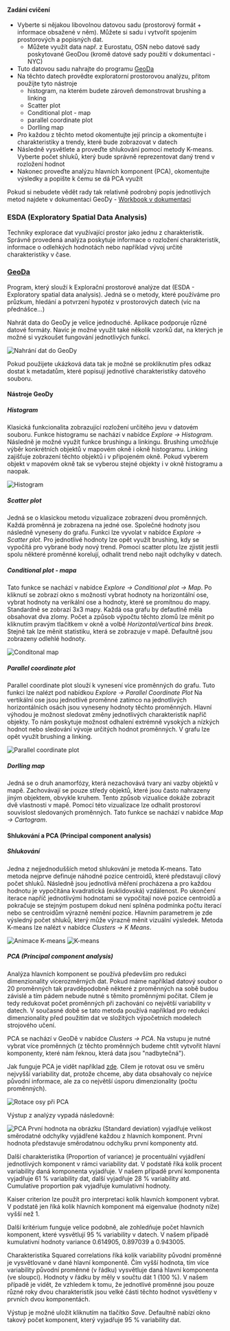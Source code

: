#### Zadání cvičení
* Vyberte si nějakou libovolnou datovou sadu (prostorový formát + informace obsažené v něm). Můžete si sadu i vytvořit spojením prostorových a popisných dat.
  * Můžete využít data např. z Eurostatu, OSN nebo datové sady poskytované GeoDou (kromě datové sady použití v dokumentaci - NYC)
* Tuto datovou sadu nahrajte do programu [GeoDa](http://geodacenter.github.io/)
* Na těchto datech provědte exploratorní prostorovou analýzu, přitom použijte tyto nástroje
  * histogram, na kterém budete zároveň demonstrovat brushing a linking
  * Scatter plot
  * Conditional plot - map
  * parallel coordinate plot
  * Dorlling map
* Pro každou z těchto metod okomentujte její princip a okomentujte i charakteristiky a trendy, které bude zobrazovat v datech
* Následně vysvětlete a proveďte shlukování pomocí metody K-means. Vyberte počet shluků, který bude správně reprezentovat daný trend v rozložení hodnot
* Nakonec proveďte analýzu hlavních komponent (PCA), okomentujte výsledky a popište k čemu se dá PCA využít

Pokud si nebudete vědět rady tak relativně podrobný popis jednotlivých metod najdete v dokumentaci GeoDy - [Workbook v dokumentaci](https://geodacenter.github.io/documentation.html)

### ESDA (Exploratory Spatial Data Analysis)
Techniky explorace dat využívající prostor jako jednu z charakteristik. Správně provedená analýza poskytuje informace o rozložení charakteristik, informace o odlehkých hodnotách nebo například vývoj určité charakteristiky v čase.


### [GeoDa](https://geodacenter.github.io/)
Program, který slouží k Explorační prostorové analýze dat (ESDA - Exploratory spatial data analysis). Jedná se o metody, které používáme pro průzkum, hledání a potvrzení hypotéz v prostorových datech (víc na přednášce...)

Nahrát data do GeoDy je velice jednoduché. Aplikace podporuje různé datové formáty. Navíc je možné využít také několik vzorků dat, na kterých je možné si vyzkoušet fungování jednotlivých funkcí.

![Nahrání dat do GeoDy](https://raw.githubusercontent.com/Bulva/kartograficka-vizualizace/master/11-GeoDa/images/geoda_upload.png)

Pokud použijete ukázková data tak je možné se prokliknutím přes odkaz dostat k metadatům, které popisují jednotlivé charakteristiky datového souboru.

#### Nástroje GeoDy
##### Histogram
Klasická funkcionalita zobrazující rozložení určitého jevu v datovém souboru. Funkce histogramu se nachází v nabídce *Explore -> Histogram*.
Následně je možné využít funkce brushingu a linkingu. Brushing umožňuje výběr konkrétních objektů v mapovém okně i okně histogramu. Linking zajišťuje zobrazení těchto objektů i v připojeném okně. Pokud vyberem objekt v mapovém okně tak se vyberou stejné objekty i v okně histogramu a naopak.

![Histogram](https://raw.githubusercontent.com/Bulva/kartograficka-vizualizace/master/11-GeoDa/images/histogram.png)

##### Scatter plot
Jedná se o klasickou metodu vizualizace zobrazení dvou proměnných. Každá proměnná je zobrazena na jedné ose. Společné hodnoty jsou následně vyneseny do grafu. Funkci lze vyvolat v nabídce *Explore -> Scatter plot*.
Pro jednotlivé hodnoty lze opět využít brushing, kdy se vypočítá pro vybrané body nový trend. Pomocí scatter plotu lze zjistit jestli spolu některé proměnné korelují, odhalit trend nebo najít odchylky v datech.

##### Conditional plot - mapa
Tato funkce se nachází v nabídce *Explore -> Conditional plot -> Map*. Po kliknutí se zobrazí okno s možností vybrat hodnoty na horizontální ose, vybrat hodnoty na verikální ose a hodnoty, které se promítnou do mapy.
Standardně se zobrazí 3x3 mapy. Každá osa grafu by defautlně měla obsahovat dva zlomy. Počet a způsob výpočtu těchto zlomů lze měnit po kliknutím pravým tlačítkem v okně a volbě *Horizontal/vertical bins break*. Stejně tak lze měnit statistiku, která se zobrazuje v mapě. Defaultně jsou zobrazeny odlehlé hodnoty.

![Conditonal map](https://raw.githubusercontent.com/Bulva/kartograficka-vizualizace/master/11-GeoDa/images/conditional_map.png)

##### Parallel coordinate plot
Parallel coordinate plot slouží k vynesení více proměnných do grafu. Tuto funkci lze nalézt pod nabídkou *Explore -> Parallel Coordinate Plot* Na vertikální ose jsou jednotlivé proměnné zatímco na jednotlivých horizontálních osách jsou vyneseny hodnoty těchto proměnných. Hlavní výhodou je možnost sledovat změny jednotlivých charakteristik napříč objekty. To nám poskytuje možnost odhalení extrémně vysokých a nízkých hodnot nebo sledování vývoje určitých hodnot proměnných. V grafu lze opět využít brushing a linking.

![Parallel coordinate plot](https://raw.githubusercontent.com/Bulva/kartograficka-vizualizace/master/11-GeoDa/images/parallel.png)

##### Dorlling map
Jedná se o druh anamorfózy, která nezachovává tvary ani vazby objektů v mapě. Zachovávají se pouze středy objektů, které jsou často nahrazeny jiným objektem, obvykle kruhem. Tento způsob vizualice dokáže zobrazit dvě vlastnosti v mapě. Pomocí této vizualizace lze odhalit prostoroví souvislost sledovaných proměnných. Tato funkce se nachází v nabídce *Map -> Cartogram*.

#### Shlukování a PCA (Principal component analysis)
##### Shlukování
Jedna z nejjednodušších metod shlukování je metoda K-means. Tato metoda nejprve definuje náhodné pozice centroidů, které představují cílový počet shluků. Následně jsou jednotlivá měření procházena a pro každou hodnotu je vypočítána kvadratická (euklidovská) vzdálenost. Po ukončení iterace napříč jednotlivými hodnotami se vypočítají nové pozice centroidů a pokračuje se stejným postupem dokud není splněna podmínka počtu iterací nebo se centroidům výrazně nemění pozice. Hlavním parametrem je zde výsledný počet shluků, který může výrazně měnit vizuální výsledek. Metoda K-means lze nalézt v nabídce *Clusters -> K Means*.

![Animace K-means](http://shabal.in/visuals/kmeans/top.gif)
![K-means](https://raw.githubusercontent.com/Bulva/kartograficka-vizualizace/master/11-GeoDa/images/kmeans.png)
 
##### PCA (Principal component analysis)
Analýza hlavních komponent se používá především pro redukci dimenzionality vícerozměrných dat. Pokud máme například datový soubor o 20 proměnných tak pravděpodobně některé z proměnných na sobě budou závislé a tím pádem nebude nutné s těmito proměnnými počítat. Cílem je tedy redukovat počet proměnných při zachování co největší variability v datech. V současné době se tato metoda používá například pro redukci dimenzionality před použitím dat ve složitých výpočetních modelech strojového učení.

PCA se nachází v GeoDě v nabídce *Clusters -> PCA*. Na vstupu je nutné vybrat více proměnných (z těchto proměnných budeme chtít vytvořit hlavní komponenty, které nám řeknou, která data jsou "nadbytečná"). 

Jak funguje PCA je vidět například [zde](http://setosa.io/ev/principal-component-analysis/). Cílem je rotovat osu ve směru nejvyšší variability dat, protože chceme, aby data obsahovaly co nejvíce původní informace, ale za co největší úsporu dimenzionality (počtu proměnných).

![Rotace osy při PCA](http://4.bp.blogspot.com/-pleL0HvLUgU/UYqpNFdd8EI/AAAAAAAAAHA/uf11u9lcq5g/s1600/PCA_1.png)

Výstup z analýzy vypadá následovně:

![PCA](https://raw.githubusercontent.com/Bulva/kartograficka-vizualizace/master/11-GeoDa/images/pca2.png)
První hodnota na obrázku (Standard deviation) vyjadřuje velikost směrodatné odchylky vyjádřené každou z hlavních komponent. První hodnota představuje směrodatnou odchylku první komponenty atd.

Další charakteristika (Proportion of variance) je procentuální vyjádření jednotlivých komponent v rámci variability dat. V podstatě říká kolik procent variability daná komponenta vyjadřuje. V našem případě první komponenta vyjadřuje 61 % variability dat, další vyjadřuje 28 % variability atd. Cumulative proportion pak vyjadřuje kumulativní hodnoty.

Kaiser criterion lze použít pro interpretaci kolik hlavních komponent vybrat. V podstatě jen říká kolik hlavních komponent má eigenvalue (hodnoty níže) vyšší než 1.

Další kritérium funguje velice podobně, ale zohledňuje počet hlavních komponent, které vysvětlují 95 % variability v datech. V našem případě kumulativní hodnoty variance 0.614905, 0.897039 a 0.943005.

Charakteristika Squared correlations říká kolik variability původní proměnné je vysvětlované v dané hlavní komponentě. Čím vyšší hodnota, tím více variability původní proměnné (v řádku) vysvětluje daná hlavní komponenta (ve sloupci). Hodnoty v řádku by měly v součtu dát 1 (100 %). V našem případě je vidět, že vzhledem k tomu, že jednotlivé proměnné jsou pouze různé roky dvou charakteristik jsou velké části těchto hodnot vysvětleny v prvních dvou komponentách. 

Výstup je možné uložit kliknutím na tlačítko *Save*. Defaultně nabízí okno takový počet komponent, který vyjadřuje 95 % variability dat. 




  
 
